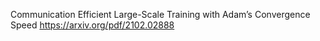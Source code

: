 Communication Efficient Large-Scale Training with Adam’s Convergence Speed
https://arxiv.org/pdf/2102.02888